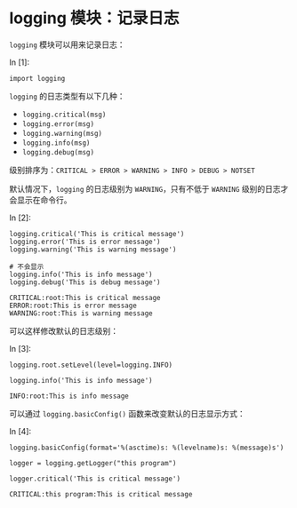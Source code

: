 # logging 模块：记录日志

`logging` 模块可以用来记录日志：

In [1]:

```
import logging

```

`logging` 的日志类型有以下几种：

*   `logging.critical(msg)`
*   `logging.error(msg)`
*   `logging.warning(msg)`
*   `logging.info(msg)`
*   `logging.debug(msg)`

级别排序为：`CRITICAL > ERROR > WARNING > INFO > DEBUG > NOTSET`

默认情况下，`logging` 的日志级别为 `WARNING`，只有不低于 `WARNING` 级别的日志才会显示在命令行。

In [2]:

```
logging.critical('This is critical message')
logging.error('This is error message')
logging.warning('This is warning message')

# 不会显示
logging.info('This is info message')
logging.debug('This is debug message')

```

```
CRITICAL:root:This is critical message
ERROR:root:This is error message
WARNING:root:This is warning message

```

可以这样修改默认的日志级别：

In [3]:

```
logging.root.setLevel(level=logging.INFO)

logging.info('This is info message')

```

```
INFO:root:This is info message

```

可以通过 `logging.basicConfig()` 函数来改变默认的日志显示方式：

In [4]:

```
logging.basicConfig(format='%(asctime)s: %(levelname)s: %(message)s')

logger = logging.getLogger("this program")

logger.critical('This is critical message')

```

```
CRITICAL:this program:This is critical message

```